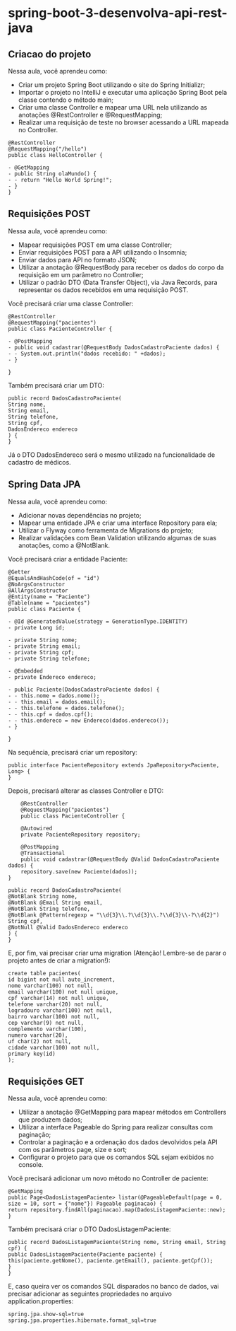 # spring-boot-3-desenvolva-api-rest-java

## Criacao do projeto

Nessa aula, você aprendeu como:

- Criar um projeto Spring Boot utilizando o site do Spring Initializr;
- Importar o projeto no IntelliJ e executar uma aplicação Spring Boot pela classe contendo o método main;
- Criar uma classe Controller e mapear uma URL nela utilizando as anotações @RestController e @RequestMapping;
- Realizar uma requisição de teste no browser acessando a URL mapeada no Controller.

```
@RestController
@RequestMapping("/hello")
public class HelloController {

- @GetMapping
- public String olaMundo() {
- - return "Hello World Spring!";
- }
}
```

## Requisições POST


Nessa aula, você aprendeu como:

- Mapear requisições POST em uma classe Controller;
- Enviar requisições POST para a API utilizando o Insomnia;
- Enviar dados para API no formato JSON;
- Utilizar a anotação @RequestBody para receber os dados do corpo da requisição em um parâmetro no Controller;
- Utilizar o padrão DTO (Data Transfer Object), via Java Records, para representar os dados recebidos em uma requisição POST.

Você precisará criar uma classe Controller:

```
@RestController
@RequestMapping("pacientes")
public class PacienteController {

- @PostMapping
- public void cadastrar(@RequestBody DadosCadastroPaciente dados) {
- - System.out.println("dados recebido: " +dados);
- }

}
```

Também precisará criar um DTO:

```
public record DadosCadastroPaciente(
String nome,
String email,
String telefone,
String cpf,
DadosEndereco endereco
) {
}
```

Já o DTO DadosEndereco será o mesmo utilizado na funcionalidade de cadastro de médicos.

## Spring Data JPA


Nessa aula, você aprendeu como:

- Adicionar novas dependências no projeto;
- Mapear uma entidade JPA e criar uma interface Repository para ela;
- Utilizar o Flyway como ferramenta de Migrations do projeto;
- Realizar validações com Bean Validation utilizando algumas de suas anotações, como a @NotBlank.

Você precisará criar a entidade Paciente:

```
@Getter
@EqualsAndHashCode(of = "id")
@NoArgsConstructor
@AllArgsConstructor
@Entity(name = "Paciente")
@Table(name = "pacientes")
public class Paciente {

- @Id @GeneratedValue(strategy = GenerationType.IDENTITY)
- private Long id;

- private String nome;
- private String email;
- private String cpf;
- private String telefone;

- @Embedded
- private Endereco endereco;

- public Paciente(DadosCadastroPaciente dados) {
- - this.nome = dados.nome();
- - this.email = dados.email();
- - this.telefone = dados.telefone();
- - this.cpf = dados.cpf();
- - this.endereco = new Endereco(dados.endereco());
- }

}
```

Na sequência, precisará criar um repository:

```
public interface PacienteRepository extends JpaRepository<Paciente, Long> {
}
```

Depois, precisará alterar as classes Controller e DTO:

```
    @RestController
    @RequestMapping("pacientes")
    public class PacienteController {

    @Autowired
    private PacienteRepository repository;

    @PostMapping
    @Transactional
    public void cadastrar(@RequestBody @Valid DadosCadastroPaciente dados) {
    repository.save(new Paciente(dados));
}

public record DadosCadastroPaciente(
@NotBlank String nome,
@NotBlank @Email String email,
@NotBlank String telefone,
@NotBlank @Pattern(regexp = "\\d{3}\\.?\\d{3}\\.?\\d{3}\\-?\\d{2}") String cpf,
@NotNull @Valid DadosEndereco endereco
) {
}
```

E, por fim, vai precisar criar uma migration (Atenção! Lembre-se de parar o projeto antes de criar a migration!):

```
create table pacientes(
id bigint not null auto_increment,
nome varchar(100) not null,
email varchar(100) not null unique,
cpf varchar(14) not null unique,
telefone varchar(20) not null,
logradouro varchar(100) not null,
bairro varchar(100) not null,
cep varchar(9) not null,
complemento varchar(100),
numero varchar(20),
uf char(2) not null,
cidade varchar(100) not null,
primary key(id)
);
```

## Requisições GET


Nessa aula, você aprendeu como:

- Utilizar a anotação @GetMapping para mapear métodos em Controllers que produzem dados;
- Utilizar a interface Pageable do Spring para realizar consultas com paginação;
- Controlar a paginação e a ordenação dos dados devolvidos pela API com os parâmetros page, size e sort;
- Configurar o projeto para que os comandos SQL sejam exibidos no console.

Você precisará adicionar um novo método no Controller de paciente:

```
@GetMapping
public Page<DadosListagemPaciente> listar(@PageableDefault(page = 0, size = 10, sort = {"nome"}) Pageable paginacao) {
return repository.findAll(paginacao).map(DadosListagemPaciente::new);
}
```

Também precisará criar o DTO DadosListagemPaciente:

```
public record DadosListagemPaciente(String nome, String email, String cpf) {
public DadosListagemPaciente(Paciente paciente) {
this(paciente.getNome(), paciente.getEmail(), paciente.getCpf());
}
}
```

E, caso queira ver os comandos SQL disparados no banco de dados, vai precisar adicionar as seguintes propriedades no arquivo application.properties:

```
spring.jpa.show-sql=true
spring.jpa.properties.hibernate.format_sql=true
```